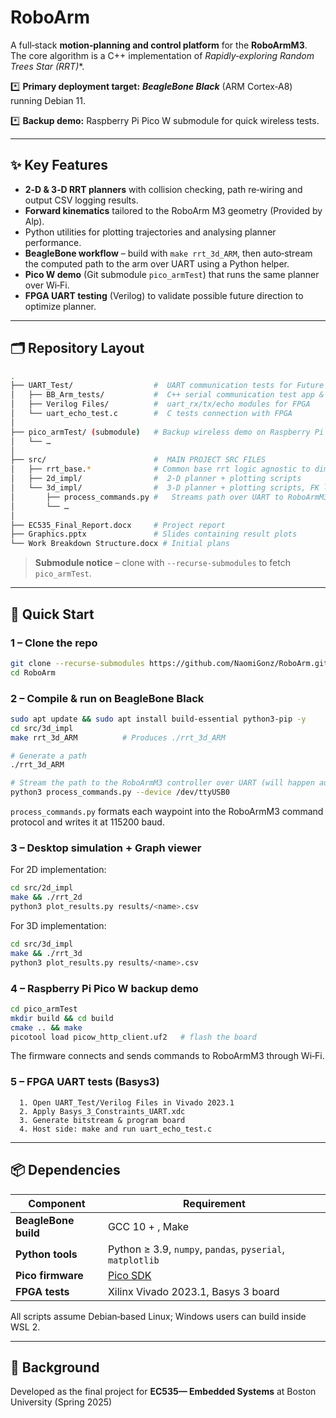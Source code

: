 # RoboArm

A full‑stack **motion‑planning and control platform** for the **RoboArmM3**.
The core algorithm is a C++ implementation of **Rapidly‑exploring Random Trees Star (RRT*)**.

*️⃣  **Primary deployment target:** ***BeagleBone Black*** (ARM Cortex‑A8) running Debian 11.

*️⃣  **Backup demo:** Raspberry Pi Pico W submodule for quick wireless tests.

---

## ✨ Key Features

* **2‑D & 3‑D RRT planners** with collision checking, path re‑wiring and output CSV logging results.
* **Forward kinematics** tailored to the RoboArm M3 geometry (Provided by Alp).
* Python utilities for plotting trajectories and analysing planner performance.
* **BeagleBone workflow** – build with `make rrt_3d_ARM`, then auto‑stream the computed path to the arm over UART using a Python helper.
* **Pico W demo** (Git submodule `pico_armTest`) that runs the same planner over Wi‑Fi.
* **FPGA UART testing** (Verilog) to validate possible future direction to optimize planner.

---

## 🗂️ Repository Layout

```bash
.
├── UART_Test/                  #  UART communication tests for Future direction
│   ├── BB_Arm_tests/           #  C++ serial communication test app & Makefile
│   ├── Verilog Files/          #  uart_rx/tx/echo modules for FPGA
│   └── uart_echo_test.c        #  C tests connection with FPGA
│
├── pico_armTest/ (submodule)   # Backup wireless demo on Raspberry Pi Pico W
│   └── …                       
│
├── src/                        #  MAIN PROJECT SRC FILES
│   ├── rrt_base.*              # Common base rrt logic agnostic to dimension and DOF 
│   ├── 2d_impl/                #  2‑D planner + plotting scripts
│   └── 3d_impl/                #  3‑D planner + plotting scripts, FK library & BeagleBone helpers
│       ├── process_commands.py #   Streams path over UART to RoboArmM3
│       └── …
│
├── EC535_Final_Report.docx     # Project report
├── Graphics.pptx               # Slides containing result plots
└── Work Breakdown Structure.docx # Initial plans
```

> **Submodule notice** – clone with `--recurse-submodules` to fetch `pico_armTest`.

---

## 🚀 Quick Start

### 1 – Clone the repo

```bash
git clone --recurse-submodules https://github.com/NaomiGonz/RoboArm.git
cd RoboArm
```

### 2 – Compile & run on **BeagleBone Black**

```bash
sudo apt update && sudo apt install build-essential python3-pip -y
cd src/3d_impl
make rrt_3d_ARM          # Produces ./rrt_3d_ARM

# Generate a path 
./rrt_3d_ARM 

# Stream the path to the RoboArmM3 controller over UART (will happen automatically if you run ./rrt_3d_ARM)
python3 process_commands.py --device /dev/ttyUSB0 
```

`process_commands.py` formats each waypoint into the RoboArmM3 command protocol and writes it at 115200 baud.

### 3 – Desktop simulation + Graph viewer

For 2D implementation:
```bash
cd src/2d_impl
make && ./rrt_2d
python3 plot_results.py results/<name>.csv
```

For 3D implementation:
```bash
cd src/3d_impl
make && ./rrt_3d
python3 plot_results.py results/<name>.csv
```

### 4 – Raspberry Pi Pico W backup demo

```bash
cd pico_armTest
mkdir build && cd build
cmake .. && make
picotool load picow_http_client.uf2   # flash the board
```

The firmware connects and sends commands to RoboArmM3 through Wi‑Fi.

### 5 – FPGA UART tests (Basys3)

```text
  1. Open UART_Test/Verilog Files in Vivado 2023.1
  2. Apply Basys_3_Constraints_UART.xdc
  3. Generate bitstream & program board
  4. Host side: make and run uart_echo_test.c
```

---

## 📦 Dependencies

| Component            | Requirement                                               |
| -------------------- | --------------------------------------------------------- |
| **BeagleBone build** | GCC 10 + , Make                                           |
| **Python tools**     | Python ≥ 3.9, `numpy`, `pandas`, `pyserial`, `matplotlib` |
| **Pico firmware**    | [Pico SDK](https://github.com/raspberrypi/pico-sdk)       |
| **FPGA tests**       | Xilinx Vivado 2023.1, Basys 3 board                       |

All scripts assume Debian‑based Linux; Windows users can build inside WSL 2.

---

## 📝 Background

Developed as the final project for **EC535— Embedded Systems** at Boston University (Spring 2025)

